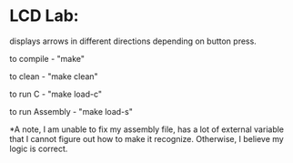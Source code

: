# LCD Lab: 
displays arrows in different directions depending on button press. 

to compile - "make"

to clean - "make clean"

to run C - "make load-c"

to run Assembly - "make load-s"


*A note, I am unable to fix my assembly file, has a lot of external variable that I cannot figure out how to make it recognize. Otherwise, I believe my logic is correct.
